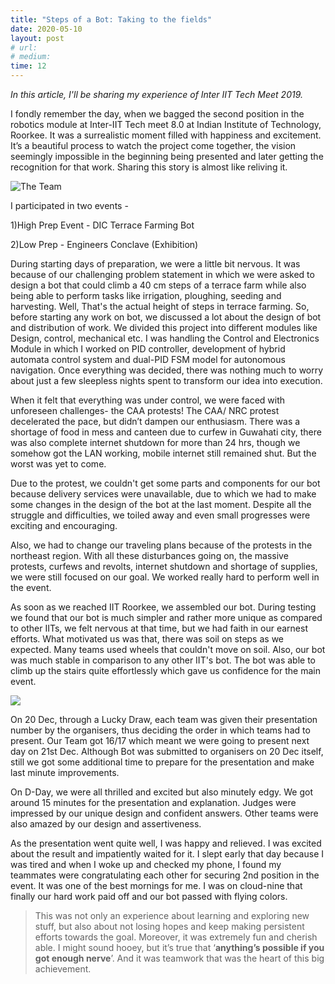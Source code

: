 ```yaml
---
title: "Steps of a Bot: Taking to the fields"
date: 2020-05-10
layout: post
# url:
# medium: 
time: 12
---
```


_In this article, I'll be sharing my experience of Inter IIT Tech Meet 2019._

I fondly remember the day, when we bagged the second position in the robotics module at Inter-IIT Tech meet 8.0 at Indian Institute of Technology, Roorkee. It was a surrealistic moment filled with happiness and excitement. It’s a beautiful process to watch the project come together, the vision seemingly impossible in the beginning being presented and later getting the recognition for that work. Sharing this story is almost like reliving it.

<!--break-->

![The Team](https://miro.medium.com/max/1400/1*l1VMC0vDrp35rYEV0rDRKg.jpeg)

I participated in two events -

1)High Prep Event - DIC Terrace Farming Bot

2)Low Prep - Engineers Conclave (Exhibition)

During starting days of preparation, we were a little bit nervous. It was because of our challenging problem statement in which we were asked to design a bot that could climb a 40 cm steps of a terrace farm while also being able to perform tasks like irrigation, ploughing, seeding and harvesting. Well, That's the actual height of steps in terrace farming. So, before starting any work on bot, we discussed a lot about the design of bot and distribution of work. We divided this project into different modules like Design, control, mechanical etc. I was handling the Control and Electronics Module in which I worked on PID controller, development of hybrid automata control system and dual-PID FSM model for autonomous navigation. Once everything was decided, there was nothing much to worry about just a few sleepless nights spent to transform our idea into execution.

When it felt that everything was under control, we were faced with unforeseen challenges- the CAA protests! The CAA/ NRC protest decelerated the pace, but didn’t dampen our enthusiasm. There was a shortage of food in mess and canteen due to curfew in Guwahati city, there was also complete internet shutdown for more than 24 hrs, though we somehow got the LAN working, mobile internet still remained shut. But the worst was yet to come.

Due to the protest, we couldn't get some parts and components for our bot because delivery services were unavailable, due to which we had to make some changes in the design of the bot at the last moment. Despite all the struggle and difficulties, we toiled away and even small progresses were exciting and encouraging.

Also, we had to change our traveling plans because of the protests in the northeast region. With all these disturbances going on, the massive protests, curfews and revolts, internet shutdown and shortage of supplies, we were still focused on our goal. We worked really hard to perform well in the event.

As soon as we reached IIT Roorkee, we assembled our bot. During testing we found that our bot is much simpler and rather more unique as compared to other IITs, we felt nervous at that time, but we had faith in our earnest efforts. What motivated us was that, there was soil on steps as we expected. Many teams used wheels that couldn't move on soil. Also, our bot was much stable in comparison to any other IIT's bot. The bot was able to climb up the stairs quite effortlessly which gave us confidence for the main event.

![](https://miro.medium.com/max/1280/1*57QwuLh-ctfFxrwenCW3aQ.png)

On 20 Dec, through a Lucky Draw, each team was given their presentation number by the organisers, thus deciding the order in which teams had to present. Our Team got 16/17 which meant we were going to present next day on 21st Dec. Although Bot was submitted to organisers on 20 Dec itself, still we got some additional time to prepare for the presentation and make last minute improvements.

On D-Day, we were all thrilled and excited but also minutely edgy. We got around 15 minutes for the presentation and explanation. Judges were impressed by our unique design and confident answers. Other teams were also amazed by our design and assertiveness.

As the presentation went quite well, I was happy and relieved. I was excited about the result and impatiently waited for it. I slept early that day because I was tired and when I woke up and checked my phone, I found my teammates were congratulating each other for securing 2nd position in the event. It was one of the best mornings for me. I was on cloud-nine that finally our hard work paid off and our bot passed with flying colors.

> This was not only an experience about learning and exploring new stuff, but also about not losing hopes and keep making persistent efforts towards the goal. Moreover, it was extremely fun and cherish able. I might sound hooey, but it’s true that ‘**anything’s possible if you got enough nerve**’. And it was teamwork that was the heart of this big achievement.